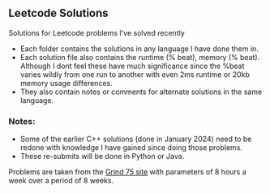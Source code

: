 ## Leetcode Solutions
Solutions for Leetcode problems I've solved recently

- Each folder contains the solutions in any language I have done them in.
- Each solution file also contains the runtime (% beat), memory (% beat). Although I dont feel these have much significance since the %beat varies wildly from one run to another with even 2ms runtime or 20kb memory usage differences.
- They also contain notes or comments for alternate solutions in the same language.

### Notes:
- Some of the earlier C++ solutions (done in January 2024) need to be redone with knowledge I have gained since doing those problems.
- These re-submits will be done in Python or Java.

Problems are taken from the [Grind 75 site](https://www.techinterviewhandbook.org/grind75?hours=8&weeks=8) with parameters of 8 hours a week over a period of 8 weeks.